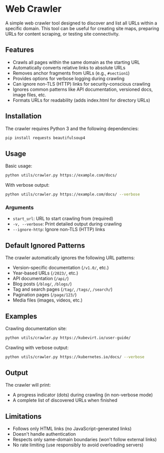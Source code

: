 # Web Crawler

A simple web crawler tool designed to discover and list all URLs within a specific domain. This tool can be useful for creating site maps, preparing URLs for content scraping, or testing site connectivity.

## Features

- Crawls all pages within the same domain as the starting URL
- Automatically converts relative links to absolute URLs
- Removes anchor fragments from URLs (e.g., `#section1`)
- Provides options for verbose logging during crawling
- Can ignore non-TLS (HTTP) links for security-conscious crawling
- Ignores common patterns like API documentation, versioned docs, image files, etc.
- Formats URLs for readability (adds index.html for directory URLs)

## Installation

The crawler requires Python 3 and the following dependencies:

```bash
pip install requests beautifulsoup4
```

## Usage

Basic usage:

```bash
python utils/crawler.py https://example.com/docs/
```

With verbose output:

```bash
python utils/crawler.py https://example.com/docs/ --verbose
```

### Arguments

- `start_url`: URL to start crawling from (required)
- `-v, --verbose`: Print detailed output during crawling
- `--ignore-http`: Ignore non-TLS (HTTP) links

## Default Ignored Patterns

The crawler automatically ignores the following URL patterns:

- Version-specific documentation (`/v1.0/`, etc.)
- Year-based URLs (`/2023/`, etc.)
- API documentation (`/api/`)
- Blog posts (`/blog/`, `/blogs/`)
- Tag and search pages (`/tag/`, `/tags/`, `/search/`)
- Pagination pages (`/page/123/`)
- Media files (images, videos, etc.)

## Examples

Crawling documentation site:

```bash
python utils/crawler.py https://kubevirt.io/user-guide/
```

Crawling with verbose output:

```bash
python utils/crawler.py https://kubernetes.io/docs/ --verbose
```

## Output

The crawler will print:
- A progress indicator (dots) during crawling (in non-verbose mode)
- A complete list of discovered URLs when finished

## Limitations

- Follows only HTML links (no JavaScript-generated links)
- Doesn't handle authentication
- Respects only same-domain boundaries (won't follow external links)
- No rate limiting (use responsibly to avoid overloading servers)
